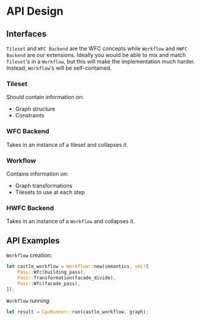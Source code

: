 # API Design

## Interfaces

`Tileset` and `WFC Backend` are the WFC concepts while `Workflow` and `HWFC Backend` are our extensions. Ideally you would be able to mix and match `Tileset`'s in a `Workflow`, but this will make the implementation much harder. Instead, `Workflow`'s will be self-contained.

### Tileset

Should contain information on:

- Graph structure
- Constraints

### WFC Backend

Takes in an instance of a tileset and collapses it.

### Workflow

Contains information on:

- Graph transformations
- Tilesets to use at each step

### HWFC Backend

Takes in an instance of a `Workflow` and collapses it.

## API Examples

`Workflow` creation:

```rust
let castle_workflow = Workflow::new(semantics, vec![
    Pass::Wfc(building_pass),
    Pass::Transformation(facade_divide),
    Pass::Wfc(facade_pass),
]);
```

`Workflow` running:

```rust
let result = CpuRunner::run(castle_workflow, graph);
```
